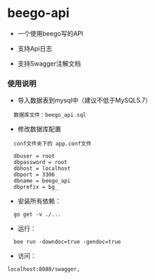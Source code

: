 # beego-api

- 一个使用beego写的API

- 支持Api日志

- 支持Swagger注解文档

### 使用说明

- 导入数据表到mysql中（建议不低于MySQL5.7）

```
  数据库文件：beego_api.sql
```

- 修改数据库配置
```
  conf文件夹下的 app.conf文件
  
  dbuser = root
  dbpassword = root
  dbhost = localhost
  dbport = 3306
  dbname = beego_api
  dbprefix = bg_
```

- 安装所有依赖：

```
  go get -v ./...   
```
- 运行：  
```
  bee run -downdoc=true -gendoc=true
```

- 访问：
```
localhost:8080/swagger,
```
